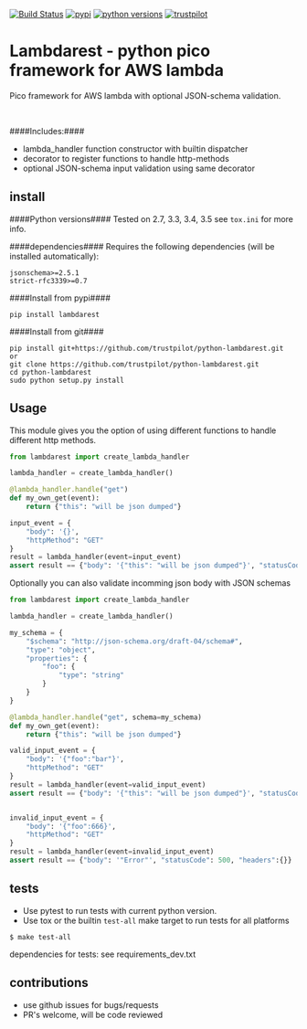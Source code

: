 [![Build Status](https://travis-ci.org/trustpilot/python-lambdarest.svg?branch=master)](https://travis-ci.com/trustpilot/python-lambdarest)  [![pypi](https://img.shields.io/pypi/v/lambdarest.svg)](https://pypi.python.org/pypi/lambdarest)  [![python versions](https://img.shields.io/pypi/pyversions/lambdarest.svg)](https://pypi.python.org/pypi/lambdarest)  [![trustpilot](https://images-static.trustpilot.com/api/logos/light-bg/120x14.png)](https://trustpilot.com)

# Lambdarest - python pico framework for AWS lambda

Pico framework for AWS lambda with optional JSON-schema validation.

&nbsp;


####Includes:####
* lambda_handler function constructor with builtin dispatcher
* decorator to register functions to handle http-methods
* optional JSON-schema input validation using same decorator

## install

####Python versions####
Tested on 2.7, 3.3, 3.4, 3.5
see `tox.ini` for more info.

####dependencies####
Requires the following dependencies (will be installed automatically):
```
jsonschema>=2.5.1
strict-rfc3339>=0.7
```

####Install from pypi####
```
pip install lambdarest
```

####Install from git####
```
pip install git+https://github.com/trustpilot/python-lambdarest.git
or
git clone https://github.com/trustpilot/python-lambdarest.git
cd python-lambdarest
sudo python setup.py install
```

## Usage
This module gives you the option of using different functions to handle
different http methods.

```python
from lambdarest import create_lambda_handler

lambda_handler = create_lambda_handler()

@lambda_handler.handle("get")
def my_own_get(event):
    return {"this": "will be json dumped"}

input_event = {
    "body": '{}',
    "httpMethod": "GET"
}
result = lambda_handler(event=input_event)
assert result == {"body": '{"this": "will be json dumped"}', "statusCode": 200, "headers":{}}
```

Optionally you can also validate incomming json body with JSON schemas
```python
from lambdarest import create_lambda_handler

lambda_handler = create_lambda_handler()

my_schema = {
    "$schema": "http://json-schema.org/draft-04/schema#",
    "type": "object",
    "properties": {
        "foo": {
            "type": "string"
        }
    }
}

@lambda_handler.handle("get", schema=my_schema)
def my_own_get(event):
    return {"this": "will be json dumped"}

valid_input_event = {
    "body": '{"foo":"bar"}',
    "httpMethod": "GET"
}
result = lambda_handler(event=valid_input_event)
assert result == {"body": '{"this": "will be json dumped"}', "statusCode": 200, "headers":{}}


invalid_input_event = {
    "body": '{"foo":666}',
    "httpMethod": "GET"
}
result = lambda_handler(event=invalid_input_event)
assert result == {"body": '"Error"', "statusCode": 500, "headers":{}}
```

## tests
* Use pytest to run tests with current python version.
* Use tox or the builtin `test-all` make target to run tests for all platforms

```
$ make test-all
```
dependencies for tests: see requirements_dev.txt


## contributions

* use github issues for bugs/requests
* PR's welcome, will be code reviewed
